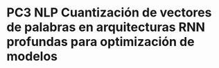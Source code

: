 # PC3 NLP Cuantización de vectores de palabras en arquitecturas RNN profundas para optimización de modelos

